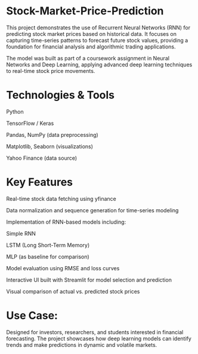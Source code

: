 # Stock-Market-Price-Prediction
This project demonstrates the use of Recurrent Neural Networks (RNN) for predicting stock market prices based on historical data. It focuses on capturing time-series patterns to forecast future stock values, providing a foundation for financial analysis and algorithmic trading applications.

The model was built as part of a coursework assignment in Neural Networks and Deep Learning, applying advanced deep learning techniques to real-time stock price movements.

# Technologies & Tools
Python

TensorFlow / Keras

Pandas, NumPy (data preprocessing)

Matplotlib, Seaborn (visualizations)

Yahoo Finance (data source)


# Key Features
Real-time stock data fetching using yfinance

Data normalization and sequence generation for time-series modeling

Implementation of RNN-based models including:

Simple RNN

LSTM (Long Short-Term Memory)

MLP (as baseline for comparison)

Model evaluation using RMSE and loss curves

Interactive UI built with Streamlit for model selection and prediction

Visual comparison of actual vs. predicted stock prices

# Use Case:
Designed for investors, researchers, and students interested in financial forecasting. The project showcases how deep learning models can identify trends and make predictions in dynamic and volatile markets.
